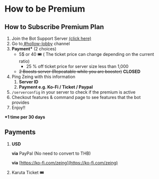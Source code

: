 # How to be Premium

## How to Subscribe Premium Plan

1. Join the Bot Support Server [(click here)](https://discord.gg/ActtuYWMfZ)
2. Go to[ ](https://discord.com/channels/853705138078220318/1234813922146521108)[#hollow-lobby](https://discord.com/channels/853705138078220318/1234813922146521108) channel
3. **Payment\*** (2 choices)
   * 5$ or 40 :tickets: ( The ticket price can change depending on the current ratio)&#x20;
     * 25 % off ticket price for server size less than 1,000
   * ~~2 Boosts server (Repeatable while you are booster)~~ **CLOSED**
4. Ping Zeing with this information
   1. **Server ID**
   2. **Payment e.g. Ko-Fi / Ticket / Paypal**
5. `/serverconfig` in your server to check if the premium is active
6. Checkout features & command page to see features that the bot provides
7.  Enjoy!!



**\*1 time per 30 days**



## **Payments**

1.  **USD**

    **via** PayPal (No need to convert to THB)

    **via** [https://ko-fi.com/zeing](https://ko-fi.com/zeing)
2. Karuta Ticket :tickets:&#x20;

